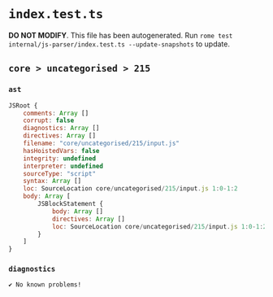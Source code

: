 # `index.test.ts`

**DO NOT MODIFY**. This file has been autogenerated. Run `rome test internal/js-parser/index.test.ts --update-snapshots` to update.

## `core > uncategorised > 215`

### `ast`

```javascript
JSRoot {
	comments: Array []
	corrupt: false
	diagnostics: Array []
	directives: Array []
	filename: "core/uncategorised/215/input.js"
	hasHoistedVars: false
	integrity: undefined
	interpreter: undefined
	sourceType: "script"
	syntax: Array []
	loc: SourceLocation core/uncategorised/215/input.js 1:0-1:2
	body: Array [
		JSBlockStatement {
			body: Array []
			directives: Array []
			loc: SourceLocation core/uncategorised/215/input.js 1:0-1:2
		}
	]
}
```

### `diagnostics`

```
✔ No known problems!

```
